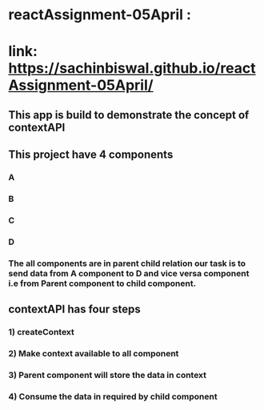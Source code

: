 # reactAssignment-05April : 
# link: https://sachinbiswal.github.io/reactAssignment-05April/

## This app is build to demonstrate the concept of contextAPI
## This project have 4 components 
### A
### B
### C 
### D
### The all components are in parent child relation our task is to send data from A component to D and vice versa component i.e from Parent component to child component.
## contextAPI has four steps 
### 1) createContext
### 2) Make context available to all component
### 3) Parent component will store the data in context
### 4) Consume the data in required by child component
